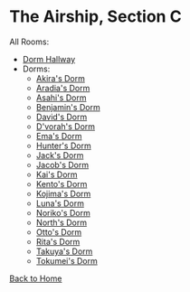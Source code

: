 # The Airship, Section C

All Rooms:
* [Dorm Hallway](https://astrea49.github.io/PD-Season-2-Archive/section_c/Danganronpa_%20Prospective%20Despair%20-%20The%20Airship%2C%20Section%20C%20(KG)%20-%20dorm-hallway%20%5B819245782250684436%5D.html)
* Dorms:
  * [Akira's Dorm](https://astrea49.github.io/PD-Season-2-Archive/section_c/Danganronpa_%20Prospective%20Despair%20-%20The%20Airship%2C%20Section%20C%20(KG)%20-%20akira-yakou%20%5B849484653559545906%5D.html)
  * [Aradia's Dorm](https://astrea49.github.io/PD-Season-2-Archive/section_c/Danganronpa_%20Prospective%20Despair%20-%20The%20Airship%2C%20Section%20C%20(KG)%20-%20aradia-boswell%20%5B849484975404875776%5D.html)
  * [Asahi's Dorm](https://astrea49.github.io/PD-Season-2-Archive/section_c/Danganronpa_%20Prospective%20Despair%20-%20The%20Airship%2C%20Section%20C%20(KG)%20-%20asahi-hasegawa%20%5B849488371293749268%5D.html)
  * [Benjamin's Dorm](https://astrea49.github.io/PD-Season-2-Archive/section_c/Danganronpa_%20Prospective%20Despair%20-%20The%20Airship%2C%20Section%20C%20(KG)%20-%20benjamin-wood%20%5B849485164664324156%5D.html)
  * [David's Dorm](https://astrea49.github.io/PD-Season-2-Archive/section_c/Danganronpa_%20Prospective%20Despair%20-%20The%20Airship%2C%20Section%20C%20(KG)%20-%20david-joseph-russell%20%5B849485807148204062%5D.html)
  * [D'vorah's Dorm](https://astrea49.github.io/PD-Season-2-Archive/section_c/Danganronpa_%20Prospective%20Despair%20-%20The%20Airship%2C%20Section%20C%20(KG)%20-%20dvorah-kokatsu%20%5B849485398694559744%5D.html)
  * [Ema's Dorm](https://astrea49.github.io/PD-Season-2-Archive/section_c/Danganronpa_%20Prospective%20Despair%20-%20The%20Airship%2C%20Section%20C%20(KG)%20-%20ema-isaru%20%5B849486023490535424%5D.html)
  * [Hunter's Dorm](https://astrea49.github.io/PD-Season-2-Archive/section_c/Danganronpa_%20Prospective%20Despair%20-%20The%20Airship%2C%20Section%20C%20(KG)%20-%20hunter-ryuu%20%5B849485131927257108%5D.html)
  * [Jack's Dorm](https://astrea49.github.io/PD-Season-2-Archive/section_c/Danganronpa_%20Prospective%20Despair%20-%20The%20Airship%2C%20Section%20C%20(KG)%20-%20jack-enjo%20%5B849486126179418142%5D.html)
  * [Jacob's Dorm](https://astrea49.github.io/PD-Season-2-Archive/section_c/Danganronpa_%20Prospective%20Despair%20-%20The%20Airship%2C%20Section%20C%20(KG)%20-%20jacob-canon%20%5B849486149919571988%5D.html)
  * [Kai's Dorm](https://astrea49.github.io/PD-Season-2-Archive/section_c/Danganronpa_%20Prospective%20Despair%20-%20The%20Airship%2C%20Section%20C%20(KG)%20-%20kai-yazzie%20%5B849488110176960532%5D.html)
  * [Kento's Dorm](https://astrea49.github.io/PD-Season-2-Archive/section_c/Danganronpa_%20Prospective%20Despair%20-%20The%20Airship%2C%20Section%20C%20(KG)%20-%20kento-masumi%20%5B849488187675246642%5D.html)
  * [Kojima's Dorm](https://astrea49.github.io/PD-Season-2-Archive/section_c/Danganronpa_%20Prospective%20Despair%20-%20The%20Airship%2C%20Section%20C%20(KG)%20-%20kojima-akihiro%20%5B849488270177075231%5D.html)
  * [Luna's Dorm](https://astrea49.github.io/PD-Season-2-Archive/section_c/Danganronpa_%20Prospective%20Despair%20-%20The%20Airship%2C%20Section%20C%20(KG)%20-%20luna%20%5B849488351479201852%5D.html)
  * [Noriko's Dorm](https://astrea49.github.io/PD-Season-2-Archive/section_c/Danganronpa_%20Prospective%20Despair%20-%20The%20Airship%2C%20Section%20C%20(KG)%20-%20noriko-nakai%20%5B849488448695304227%5D.html)
  * [North's Dorm](https://astrea49.github.io/PD-Season-2-Archive/section_c/Danganronpa_%20Prospective%20Despair%20-%20The%20Airship%2C%20Section%20C%20(KG)%20-%20north-olsen%20%5B849485863423442944%5D.html)
  * [Otto's Dorm](https://astrea49.github.io/PD-Season-2-Archive/section_c/Danganronpa_%20Prospective%20Despair%20-%20The%20Airship%2C%20Section%20C%20(KG)%20-%20otto-birch%20%5B849488654837088276%5D.html)
  * [Rita's Dorm](https://astrea49.github.io/PD-Season-2-Archive/section_c/Danganronpa_%20Prospective%20Despair%20-%20The%20Airship%2C%20Section%20C%20(KG)%20-%20rita-toscani%20%5B849488774442123284%5D.html)
  * [Takuya's Dorm](https://astrea49.github.io/PD-Season-2-Archive/section_c/Danganronpa_%20Prospective%20Despair%20-%20The%20Airship%2C%20Section%20C%20(KG)%20-%20takuya-erion%20%5B849489184090488862%5D.html)
  * [Tokumei's Dorm](https://astrea49.github.io/PD-Season-2-Archive/section_c/Danganronpa_%20Prospective%20Despair%20-%20The%20Airship%2C%20Section%20C%20(KG)%20-%20tokumei-sakkaku%20%5B849489811638452234%5D.html)

[Back to Home](https://astrea49.github.io/PD-Season-2-Archive/)